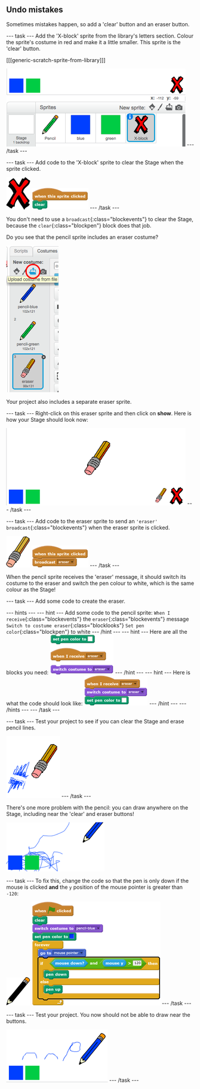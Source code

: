 ## Undo mistakes

Sometimes mistakes happen, so add a 'clear' button and an eraser button.

--- task ---
Add the 'X-block' sprite from the library's letters section. Colour the sprite's costume in red and make it a little smaller. This sprite is the 'clear' button.

[[[generic-scratch-sprite-from-library]]]

![screenshot](images/paint-x.png)
--- /task ---

--- task ---
Add code to the 'X-block' sprite to clear the Stage when the sprite clicked.

![cross](images/cross.png)
![blocks_1545215460_5247564](images/blocks_1545215460_5247564.png)
--- /task ---

You don't need to use a `broadcast`{:class="blockevents"} to clear the Stage, because the `clear`{:class="blockpen"} block does that job.

Do you see that the pencil sprite includes an eraser costume?

![screenshot](images/paint-eraser-costume.png)

Your project also includes a separate eraser sprite. 

--- task ---
Right-click on this eraser sprite and then click on **show**. Here is how your Stage should look now:

![screenshot](images/paint-eraser-stage.png)
--- /task ---

--- task ---
Add code to the eraser sprite to send an `'eraser' broadcast`{:class="blockevents"} when the eraser sprite is clicked.

![eraser](images/eraser.png)
![blocks_1545215461_6310802](images/blocks_1545215461_6310802.png)
--- /task ---

When the pencil sprite receives the 'eraser' message, it should switch its costume to the eraser and switch the pen colour to white, which is the same colour as the Stage!

--- task ---
Add some code to create the eraser.

--- hints ---
--- hint ---
Add some code to the pencil sprite:
`When I receive`{:class="blockevents"} the `eraser`{:class="blockevents"} message
`Switch to costume eraser`{:class="blocklooks"} 
`Set pen color`{:class="blockpen"} to white
--- /hint ---
--- hint ---
Here are all the blocks you need:
![blocks_1545215462_7428753](images/blocks_1545215462_7428753.png)
--- /hint ---
--- hint ---
Here is what the code should look like:
![blocks_1545215463_9098535](images/blocks_1545215463_9098535.png)
--- /hint ---
--- /hints ---
--- /task ---

--- task ---
Test your project to see if you can clear the Stage and erase pencil lines.

![screenshot](images/paint-erase-test.png)
--- /task ---

There's one more problem with the pencil: you can draw anywhere on the Stage, including near the 'clear' and eraser buttons!

![screenshot](images/paint-draw-problem.png)

--- task ---
To fix this, change the code so that the pen is only down if the mouse is clicked __and__ the `y` position of the mouse pointer is greater than `-120`:

![pencil](images/pencil.png)
![blocks_1545215465_0457473](images/blocks_1545215465_0457473.png)
--- /task ---

--- task ---
Test your project. You now should not be able to draw near the buttons.

![screenshot](images/paint-fixed.png)
--- /task ---
